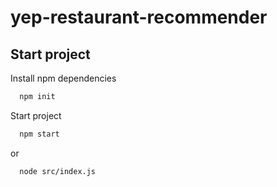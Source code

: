 # yep-restaurant-recommender

## Start project

Install npm dependencies

```bash
  npm init
```
Start project
```bash
  npm start
```
or
```bash
  node src/index.js
```
